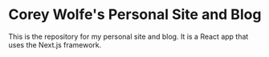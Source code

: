 # Corey Wolfe's Personal Site and Blog

This is the repository for my personal site and blog. It is a React app that uses the Next.js framework.